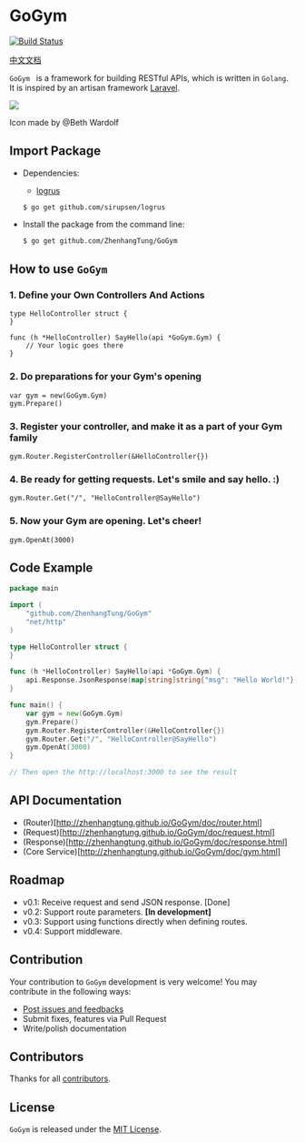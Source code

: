 


# GoGym  


[![Build Status](https://travis-ci.org/ZhenhangTung/GoGym.svg?branch=master)](https://travis-ci.org/ZhenhangTung/GoGym)

[中文文档](./README_zh.md)


```GoGym ``` is a framework for building RESTful APIs, which is written in ```Golang```. It is inspired by an artisan framework [Laravel](https://laravel.com/).

![](http://tongzhenhang.me/wp-content/uploads/2017/03/GoGym_Logo_256.png)

Icon made by @Beth Wardolf


## Import Package
* Dependencies:
	* [logrus](https://github.com/sirupsen/logrus)
	```
	$ go get github.com/sirupsen/logrus
	```

* Install the package from the command line: 

	```bash
	$ go get github.com/ZhenhangTung/GoGym
	```

## How to use ```GoGym```

### 1. Define your Own Controllers And Actions

```
type HelloController struct {
}

func (h *HelloController) SayHello(api *GoGym.Gym) {
    // Your logic goes there
}
```

### 2. Do preparations for your Gym's opening
```
var gym = new(GoGym.Gym)
gym.Prepare()
```
### 3. Register your controller, and make it as a part of your Gym family
```
gym.Router.RegisterController(&HelloController{})
```

### 4. Be ready for getting requests. Let's smile and say hello. :)
```
gym.Router.Get("/", "HelloController@SayHello")
```

### 5. Now your Gym are opening. Let's cheer!
```
gym.OpenAt(3000)
```



## Code Example


```go
package main

import (
	"github.com/ZhenhangTung/GoGym"
	"net/http"
)

type HelloController struct {
}

func (h *HelloController) SayHello(api *GoGym.Gym) {
	api.Response.JsonResponse(map[string]string{"msg": "Hello World!"}, 200, http.Header{})
}

func main() {
	var gym = new(GoGym.Gym)
	gym.Prepare()
	gym.Router.RegisterController(&HelloController{})
	gym.Router.Get("/", "HelloController@SayHello")
	gym.OpenAt(3000)
}

// Then open the http://localhost:3000 to see the result

```

## API Documentation
* (Router)[http://zhenhangtung.github.io/GoGym/doc/router.html]
* (Request)[http://zhenhangtung.github.io/GoGym/doc/request.html]
* (Response)[http://zhenhangtung.github.io/GoGym/doc/response.html]
* (Core Service)[http://zhenhangtung.github.io/GoGym/doc/gym.html]


## Roadmap
* v0.1: Receive request and send JSON response. [Done]
* v0.2: Support route parameters. **[In development]**
* v0.3: Support using functions directly when defining routes.
* v0.4: Support middleware.

## Contribution

Your contribution to ```GoGym``` development is very welcome!
You may contribute in the following ways:

* [Post issues and feedbacks](https://github.com/ZhenhangTung/GoGym/issues)
* Submit fixes, features via Pull Request
* Write/polish documentation


## Contributors
Thanks for all [contributors](https://github.com/ZhenhangTung/GoGym/graphs/contributors).



## License

`GoGym` is released under the [MIT License](http://opensource.org/licenses/MIT).
